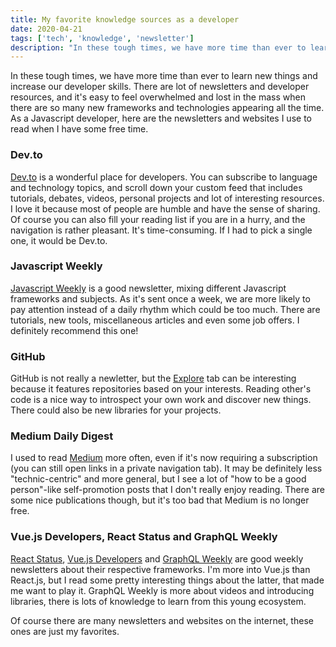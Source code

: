 ```yaml
---
title: My favorite knowledge sources as a developer
date: 2020-04-21
tags: ['tech', 'knowledge', 'newsletter']
description: "In these tough times, we have more time than ever to learn new things and increase our developer skills. There are lot of newsletters and developer resources, and it's easy to feel overwhelmed and lost in the mass..."
---
```


In these tough times, we have more time than ever to learn new things and increase our developer skills. There are lot of newsletters and developer resources, and it's easy to feel overwhelmed and lost in the mass when there are so many new frameworks and technologies appearing all the time. As a Javascript developer, here are the newsletters and websites I use to read when I have some free time.

### Dev.to

[Dev.to](https://dev.to/) is a wonderful place for developers. You can subscribe to language and technology topics, and scroll down your custom feed that includes tutorials, debates, videos, personal projects and lot of interesting resources. I love it because most of people are humble and have the sense of sharing. Of course you can also fill your reading list if you are in a hurry, and the navigation is rather pleasant. It's time-consuming. If I had to pick a single one, it would be Dev.to.

### Javascript Weekly

[Javascript Weekly](https://javascriptweekly.com/) is a good newsletter, mixing different Javascript frameworks and subjects. As it's sent once a week, we are more likely to pay attention instead of a daily rhythm which could be too much. There are tutorials, new tools, miscellaneous articles and even some job offers. I definitely recommend this one!

### GitHub

GitHub is not really a newletter, but the [Explore](https://github.com/explore) tab can be interesting because it features repositories based on your interests. Reading other's code is a nice way to introspect your own work and discover new things. There could also be new libraries for your projects.

### Medium Daily Digest

I used to read [Medium](https://medium.com/) more often, even if it's now requiring a subscription (you can still open links in a private navigation tab). It may be definitely less "technic-centric" and more general, but I see a lot of "how to be a good person"-like self-promotion posts that I don't really enjoy reading. There are some nice publications though, but it's too bad that Medium is no longer free.

### Vue.js Developers, React Status and GraphQL Weekly

[React Status](https://react.statuscode.com/), [Vue.js Developers](https://vuejsdevelopers.com/newsletter) and [GraphQL Weekly](https://www.graphqlweekly.com/) are good weekly newsletters about their respective frameworks. I'm more into Vue.js than React.js, but I read some pretty interesting things about the latter, that made me want to play it. GraphQL Weekly is more about videos and introducing libraries, there is lots of knowledge to learn from this young ecosystem.

Of course there are many newsletters and websites on the internet, these ones are just my favorites.
